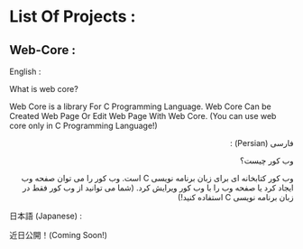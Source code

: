 # List Of Projects : 

## Web-Core : 

English : 

What is web core?

Web Core is a library For C Programming Language. Web Core Can be Created Web Page Or Edit Web Page With Web Core. (You can use web core only in C Programming Language!)

<div dir="rtl">

فارسی (Persian) : 

وب کور چیست؟

وب کور کتابخانه ای برای زبان برنامه نویسی C است. وب کور را می توان صفحه وب ایجاد کرد یا صفحه وب را با وب کور ویرایش کرد. (شما می توانید از وب کور فقط در زبان برنامه نویسی C استفاده کنید!)

</div>

日本語 (Japanese) : 

近日公開！(Coming Soon!)